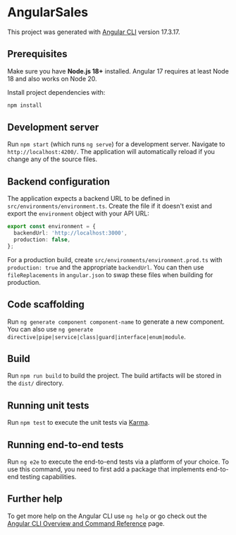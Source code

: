 # AngularSales

This project was generated with [Angular CLI](https://github.com/angular/angular-cli) version 17.3.17.

## Prerequisites

Make sure you have **Node.js 18+** installed. Angular 17 requires at least Node 18 and also works on Node 20.

Install project dependencies with:

```bash
npm install
```

## Development server

Run `npm start` (which runs `ng serve`) for a development server. Navigate to `http://localhost:4200/`. The application will automatically reload if you change any of the source files.

## Backend configuration

The application expects a backend URL to be defined in `src/environments/environment.ts`. Create the file if it doesn't exist and export the `environment` object with your API URL:

```ts
export const environment = {
  backendUrl: 'http://localhost:3000',
  production: false,
};
```

For a production build, create `src/environments/environment.prod.ts` with `production: true` and the appropriate `backendUrl`. You can then use `fileReplacements` in `angular.json` to swap these files when building for production.

## Code scaffolding

Run `ng generate component component-name` to generate a new component. You can also use `ng generate directive|pipe|service|class|guard|interface|enum|module`.

## Build

Run `npm run build` to build the project. The build artifacts will be stored in the `dist/` directory.

## Running unit tests

Run `npm test` to execute the unit tests via [Karma](https://karma-runner.github.io).

## Running end-to-end tests

Run `ng e2e` to execute the end-to-end tests via a platform of your choice. To use this command, you need to first add a package that implements end-to-end testing capabilities.

## Further help

To get more help on the Angular CLI use `ng help` or go check out the [Angular CLI Overview and Command Reference](https://angular.io/cli) page.
